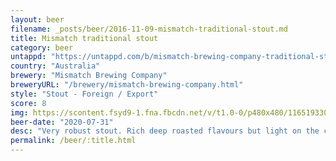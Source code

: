 ```yaml
---
layout: beer
filename: _posts/beer/2016-11-09-mismatch-traditional-stout.md
title: Mismatch traditional stout
category: beer
untappd: "https://untappd.com/b/mismatch-brewing-company-traditional-stout/3811600"
country: "Australia"
brewery: "Mismatch Brewing Company"
breweryURL: "/brewery/mismatch-brewing-company.html"
style: "Stout - Foreign / Export"
score: 8
img: https://scontent.fsyd9-1.fna.fbcdn.net/v/t1.0-0/p480x480/116519330_10158492319268745_7543821554829729307_o.jpg?_nc_cat=106&_nc_sid=0be424&_nc_ohc=Snc4VaMPaG0AX_UplNO&_nc_ht=scontent.fsyd9-1.fna&tp=6&oh=062ed37c21c94dca30adcf2858df5fca&oe=5F932A2A
beer-date: "2020-07-31"
desc: "Very robust stout. Rich deep roasted flavours but light on the coffee. Surprisingly easy to drink which feels like I could have quite a lot of these"
permalink: /beer/:title.html
---
```


